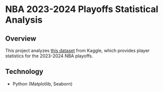# NBA 2023-2024 Playoffs Statistical Analysis
## Overview
This project analyzes [this dataset](https://www.kaggle.com/datasets/mohamedsaqibshouqi/2023-2024-nba-player-stats-playoffs/data) from Kaggle, which provides player statistics for the 2023-2024 NBA playoffs.
## Technology
* Python (Matplotlib, Seaborn)
